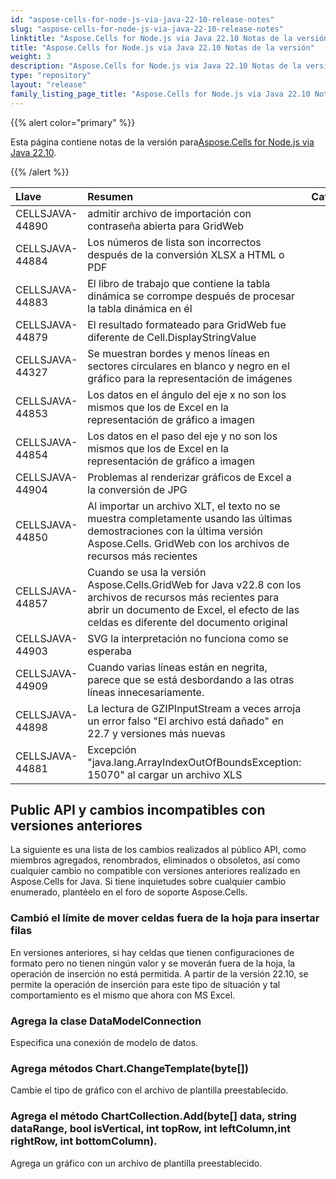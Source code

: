```yaml
---
id: "aspose-cells-for-node-js-via-java-22-10-release-notes"
slug: "aspose-cells-for-node-js-via-java-22-10-release-notes"
linktitle: "Aspose.Cells for Node.js via Java 22.10 Notas de la versión"
title: "Aspose.Cells for Node.js via Java 22.10 Notas de la versión"
weight: 3
description: "Aspose.Cells for Node.js via Java 22.10 Notas de la versión – the latest updates and fixes."
type: "repository"
layout: "release"
family_listing_page_title: "Aspose.Cells for Node.js via Java 22.10 Notas de la versión"
---
```

{{% alert color="primary" %}}

 Esta página contiene notas de la versión para[Aspose.Cells for Node.js via Java 22.10](https://releases.aspose.com/cells/nodejs/new-releases/aspose.cells-for-node.js-via-java-22.10/).

{{% /alert %}}

|**Llave**|**Resumen**|**Categoría**|
|:- |:- |:- |
|CELLSJAVA-44890|admitir archivo de importación con contraseña abierta para GridWeb|
|CELLSJAVA-44884| Los números de lista son incorrectos después de la conversión XLSX a HTML o PDF|
|CELLSJAVA-44883| El libro de trabajo que contiene la tabla dinámica se corrompe después de procesar la tabla dinámica en él|
|CELLSJAVA-44879|El resultado formateado para GridWeb fue diferente de Cell.DisplayStringValue|
|CELLSJAVA-44327|Se muestran bordes y menos líneas en sectores circulares en blanco y negro en el gráfico para la representación de imágenes|
|CELLSJAVA-44853|Los datos en el ángulo del eje x no son los mismos que los de Excel en la representación de gráfico a imagen|
|CELLSJAVA-44854|Los datos en el paso del eje y no son los mismos que los de Excel en la representación de gráfico a imagen|
|CELLSJAVA-44904|Problemas al renderizar gráficos de Excel a la conversión de JPG|
|CELLSJAVA-44850|Al importar un archivo XLT, el texto no se muestra completamente usando las últimas demostraciones con la última versión Aspose.Cells. GridWeb con los archivos de recursos más recientes|
|CELLSJAVA-44857|Cuando se usa la versión Aspose.Cells.GridWeb for Java v22.8 con los archivos de recursos más recientes para abrir un documento de Excel, el efecto de las celdas es diferente del documento original|
|CELLSJAVA-44903|SVG la interpretación no funciona como se esperaba|
|CELLSJAVA-44909| Cuando varias líneas están en negrita, parece que se está desbordando a las otras líneas innecesariamente.|
|CELLSJAVA-44898|La lectura de GZIPInputStream a veces arroja un error falso "El archivo está dañado" en 22.7 y versiones más nuevas|
|CELLSJAVA-44881|Excepción "java.lang.ArrayIndexOutOfBoundsException: 15070" al cargar un archivo XLS|

## **Public API y cambios incompatibles con versiones anteriores**

La siguiente es una lista de los cambios realizados al público API, como miembros agregados, renombrados, eliminados o obsoletos, así como cualquier cambio no compatible con versiones anteriores realizado en Aspose.Cells for Java. Si tiene inquietudes sobre cualquier cambio enumerado, plantéelo en el foro de soporte Aspose.Cells.

### **Cambió el límite de mover celdas fuera de la hoja para insertar filas**

En versiones anteriores, si hay celdas que tienen configuraciones de formato pero no tienen ningún valor y se moverán fuera de la hoja, la operación de inserción no está permitida. A partir de la versión 22.10, se permite la operación de inserción para este tipo de situación y tal comportamiento es el mismo que ahora con MS Excel.

### **Agrega la clase DataModelConnection**

Especifica una conexión de modelo de datos.

### **Agrega métodos Chart.ChangeTemplate(byte[])**

Cambie el tipo de gráfico con el archivo de plantilla preestablecido.

### **Agrega el método ChartCollection.Add(byte[] data, string dataRange, bool isVertical, int topRow, int leftColumn,int rightRow, int bottomColumn).**

Agrega un gráfico con un archivo de plantilla preestablecido.
